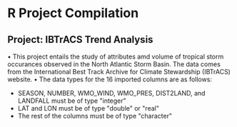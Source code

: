 # R Project Compilation

## Project: IBTrACS Trend Analysis
• This project entails the study of attributes amd volume of tropical storm occurances observed in the North Atlantic Storm Basin. The data comes from the International Best Track Archive for Climate Stewardship (IBTrACS) website.
• The data types for the 16 imported columns are as follows:
- SEASON, NUMBER, WMO_WIND, WMO_PRES, DIST2LAND, and LANDFALL must be of type "integer"
- LAT and LON must be of type "double" or "real"
- The rest of the columns must be of type "character"
